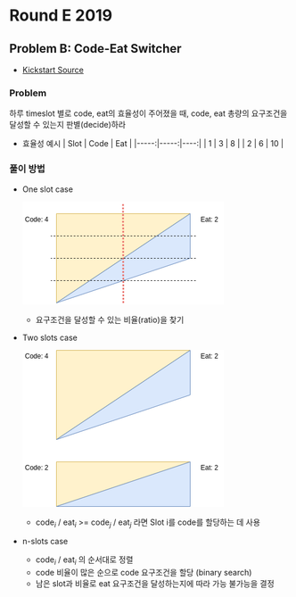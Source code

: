 # Round E 2019

## Problem B: Code-Eat Switcher
* [Kickstart Source](https://codingcompetitions.withgoogle.com/kickstart/round/0000000000050edb/00000000001707b8)

### Problem
하루 timeslot 별로 code, eat의 효율성이 주어졌을 때, code, eat 총량의 요구조건을 달성할 수 있는지 판별(decide)하라

* 효율성 예시
  | Slot | Code | Eat |
  |-----:|-----:|----:|
  | 1    | 3    | 8   |
  | 2    | 6    | 10  |

### 풀이 방법
* One slot case

  ![one slot case](imgs/code-eat-1.png)
  - 요구조건을 달성할 수 있는 비율(ratio)을 찾기

* Two slots case

  ![two slots case](imgs/code-eat-2.png)
  - code<sub><i>i</i></sub> / eat<sub><i>i</i></sub> >= 
  code<sub><i>j</i></sub> / eat<sub><i>j</i></sub>
  라면 Slot i를 code를 할당하는 데 사용

* n-slots case
  - code<sub><i>i</i></sub> / eat<sub><i>i</i></sub> 의 순서대로 정렬
  - code 비율이 많은 순으로 code 요구조건을 할당 (binary search)
  - 남은 slot과 비율로 eat 요구조건을 달성하는지에 따라 가능 불가능을 결정